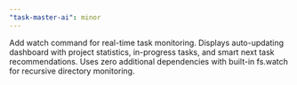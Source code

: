 ```yaml
---
"task-master-ai": minor
---
```


Add watch command for real-time task monitoring. Displays auto-updating dashboard with project statistics, in-progress tasks, and smart next task recommendations. Uses zero additional dependencies with built-in fs.watch for recursive directory monitoring.
